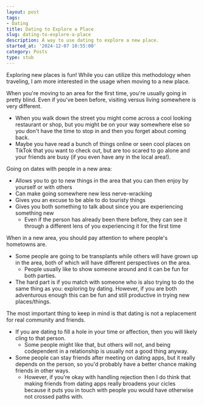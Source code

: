 ```yaml
---
layout: post
tags:
- Dating
title: Dating to Explore a Place
slug: dating-to-explore-a-place
description: A way to use dating to explore a new place.
started_at: '2024-12-07 10:55:00'
category: Posts
type: stub
---
```


Exploring new places is fun! While you can utilize this methodology when traveling, I am more interested in the usage when moving to a new place.

When you're moving to an area for the first time, you're usually going in pretty blind. Even if you've been before, visiting versus living somewhere is very different.
* When you walk down the street you might come across a cool looking restaurant or shop, but you might be on your way somewhere else so you don't have the time to stop in and then you forget about coming back. 
* Maybe you have read a bunch of things online or seen cool places on TikTok that you want to check out, but are too scared to go alone and your friends are busy (if you even have any in the local area!).

Going on dates with people in a new area:
* Allows you to go to new things in the area that you can then enjoy by yourself or with others
* Can make going somewhere new less nerve-wracking 
* Gives you an excuse to be able to do touristy things
* Gives you both something to talk about since you are experiencing something new
    * Even if the person has already been there before, they can see it through a different lens of you experiencing it for the first time

When in a new area, you should pay attention to where people's hometowns are. 
* Some people are going to be transplants while others will have grown up in the area, both of which will have different perspectives on the area.
    * People usually like to show someone around and it can be fun for both parties.
* The hard part is if you match with someone who is also trying to do the same thing as you: exploring by dating. However, if you are both adventurous enough this can be fun and still productive in trying new places/things.

The most important thing to keep in mind is that dating is not a replacement for real community and friends.
* If you are dating to fill a hole in your time or affection, then you will likely cling to that person.
    * Some people might like that, but others will not, and being codependent in a relationship is usually not a good thing anyway.
* Some people can stay friends after meeting on dating apps, but it really depends on the person, so you'd probably have a better chance making friends in other ways.
    * However, if you're okay with handling rejection then I do think that making friends from dating apps really broadens your cicles because it puts you in touch with people you would have otherwise not crossed paths with.